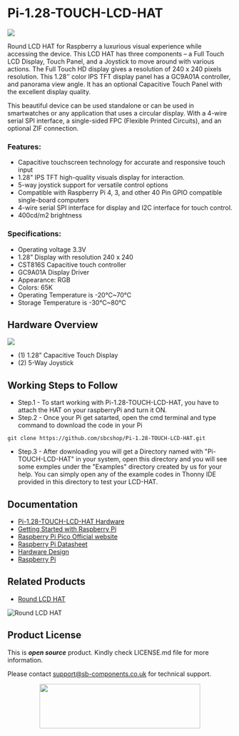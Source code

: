 # Pi-1.28-TOUCH-LCD-HAT

<img src ="https://github.com/sbcshop/Pi-1.28-Touch-Lcd-HAT-Software/blob/main/Image/1.28%20banner.jpg" />

Round LCD HAT for Raspberry a luxurious visual experience while accessing the device. This LCD HAT has three components – a Full Touch LCD Display, Touch Panel, and a Joystick to move around with various actions. The Full Touch HD display gives a resolution of 240 x 240 pixels resolution. This 1.28’’ color IPS TFT display panel has a GC9A01A controller, and panorama view angle. It has an optional Capacitive Touch Panel with the excellent display quality.

This beautiful device can be used standalone or can be used in smartwatches or any application that uses a circular display. With a 4-wire serial SPI interface, a single-sided FPC (Flexible Printed Circuits), and an optional ZIF connection.

### Features:
- Capacitive touchscreen technology for accurate and responsive touch input
- 1.28" IPS TFT high-quality visuals display for interaction.
- 5-way joystick support for versatile control options
- Compatible with Raspberry Pi 4, 3, and other 40 Pin GPIO compatible single-board computers
- 4-wire serial SPI interface for display and I2C interface for touch control.
- 400cd/m2 brightness
  
### Specifications:
- Operating voltage 3.3V 
- 1.28” Display with resolution 240 x 240
- CST816S Capacitive touch controller 
- GC9A01A Display Driver
- Appearance: RGB
- Colors: 65K
- Operating Temperature is -20℃~70℃
- Storage Temperature is -30℃~80℃


## Hardware Overview
<img src ="https://github.com/sbcshop/Pi-1.28-Touch-Lcd-HAT-Software/blob/main/Image/1.28%20pinout.png" />

- (1) 1.28” Capacitive Touch Display 
- (2) 5-Way Joystick
  
## Working Steps to Follow

* Step.1 - To start working with Pi-1.28-TOUCH-LCD-HAT, you have to attach the HAT on your raspberryPi and turn it ON.
* Step.2 - Once your Pi get satarted, open the cmd terminal and type command  to download the code in your Pi
```
git clone https://github.com/sbcshop/Pi-1.28-TOUCH-LCD-HAT.git
```
* Step.3 - After downloading you will get a Directory named with "Pi-TOUCH-LCD-HAT" in your system, open this directory and you will see some exmples under the "Examples" directory created by us for your help. You can simply open any of the example codes in Thonny IDE provided in this directory to test your LCD-HAT.

## Documentation

* [Pi-1.28-TOUCH-LCD-HAT Hardware](https://github.com/sbcshop/Pi-1.28-TOUCH-LCD-HAT-Hardware)
* [Getting Started with Raspberry Pi](https://www.raspberrypi.com/documentation/computers/getting-started.html)
* [Raspberry Pi Pico Official website](https://www.raspberrypi.com/documentation/microcontrollers/)
* [Raspberry Pi Datasheet](https://www.raspberrypi.com/documentation/computers/compute-module.html)
* [Hardware Design](https://www.raspberrypi.com/documentation/computers/compute-module.html)
* [Raspberry Pi](https://www.raspberrypi.com/documentation/microcontrollers/raspberry-pi-pico.html)

## Related Products

* [Round LCD HAT](https://shop.sb-components.co.uk/products/round-lcd-hat-for-raspberry-pi?_pos=3&_sid=b3a6e03ae&_ss=r)

 ![Round LCD HAT](https://cdn.shopify.com/s/files/1/1217/2104/products/RaspberryPiRoundLCD.png?v=1619171155&width=400)


## Product License

This is ***open source*** product. Kindly check LICENSE.md file for more information.

Please contact support@sb-components.co.uk for technical support.
<p align="center">
  <img width="360" height="100" src="https://cdn.shopify.com/s/files/1/1217/2104/files/Logo_sb_component_3.png?v=1666086771&width=350">
</p>



